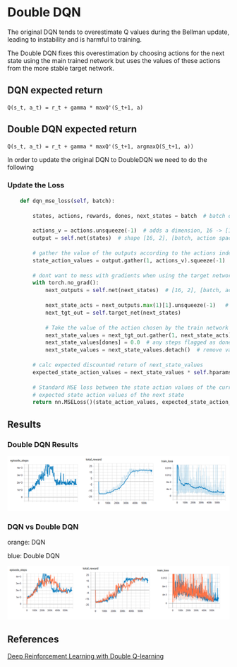 # Double DQN

The original DQN tends to overestimate Q values during the Bellman update, leading to instability and is harmful to
training. 

The Double DQN fixes this overestimation by choosing actions for the next state using the main trained network
but uses the values of these actions from the more stable target network.

## DQN expected return

````text
Q(s_t, a_t) = r_t + gamma * maxQ'(S_t+1, a)
````

## Double DQN expected return

````text
Q(s_t, a_t) = r_t + gamma * maxQ'(S_t+1, argmaxQ(S_t+1, a))
````

In order to update the original DQN to DoubleDQN we need to do the following 

### Update the Loss

````python
    def dqn_mse_loss(self, batch):

        states, actions, rewards, dones, next_states = batch  # batch of experiences, batch_size = 16

        actions_v = actions.unsqueeze(-1)  # adds a dimension, 16 -> [16, 1]
        output = self.net(states)  # shape [16, 2], [batch, action space]

        # gather the value of the outputs according to the actions index from the batch
        state_action_values = output.gather(1, actions_v).squeeze(-1)

        # dont want to mess with gradients when using the target network
        with torch.no_grad():
            next_outputs = self.net(next_states)  # [16, 2], [batch, action_space]

            next_state_acts = next_outputs.max(1)[1].unsqueeze(-1)   # take action at the index with the highest value
            next_tgt_out = self.target_net(next_states)

            # Take the value of the action chosen by the train network
            next_state_values = next_tgt_out.gather(1, next_state_acts).squeeze(-1)
            next_state_values[dones] = 0.0  # any steps flagged as done get a 0 value
            next_state_values = next_state_values.detach()  # remove values from the graph, no grads needed

        # calc expected discounted return of next_state_values
        expected_state_action_values = next_state_values * self.hparams.gamma + rewards

        # Standard MSE loss between the state action values of the current state and the
        # expected state action values of the next state
        return nn.MSELoss()(state_action_values, expected_state_action_values)
````

## Results

### Double DQN Results
![Double DQN Results](../../docs/images/pong_double_dqn_baseline_results.png)

### DQN vs Double DQN

orange: DQN

blue: Double DQN

![Double DQN Results](../../docs/images/dqn_ddqn_comparison.png)

## References

[Deep Reinforcement Learning with Double Q-learning](https://arxiv.org/pdf/1509.06461.pdf)